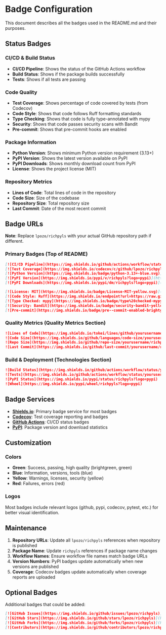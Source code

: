 # Badge Configuration

This document describes all the badges used in the README.md and their purposes.

## Status Badges

### CI/CD & Build Status

- **CI/CD Pipeline**: Shows the status of the GitHub Actions workflow
- **Build Status**: Shows if the package builds successfully
- **Tests**: Shows if all tests are passing

### Code Quality

- **Test Coverage**: Shows percentage of code covered by tests (from Codecov)
- **Code Style**: Shows that code follows Ruff formatting standards
- **Type Checking**: Shows that code is fully type-annotated with mypy
- **Security**: Shows that code passes security scans with Bandit
- **Pre-commit**: Shows that pre-commit hooks are enabled

### Package Information

- **Python Version**: Shows minimum Python version requirement (3.13+)
- **PyPI Version**: Shows the latest version available on PyPI
- **PyPI Downloads**: Shows monthly download count from PyPI
- **License**: Shows the project license (MIT)

### Repository Metrics

- **Lines of Code**: Total lines of code in the repository
- **Code Size**: Size of the codebase
- **Repository Size**: Total repository size
- **Last Commit**: Date of the most recent commit

## Badge URLs

**Note**: Replace `lpozo/richpyls` with your actual GitHub repository path if different.

### Primary Badges (Top of README)

```markdown
[![CI/CD Pipeline](https://img.shields.io/github/actions/workflow/status/lpozo/richpyls/ci.yml?branch=main&label=CI%2FCD&logo=github)](https://github.com/lpozo/richpyls/actions)
[![Test Coverage](https://img.shields.io/codecov/c/github/lpozo/richpyls?logo=codecov)](https://codecov.io/gh/lpozo/richpyls)
[![Python Version](https://img.shields.io/badge/python-3.13+-blue.svg)](https://python.org)
[![PyPI Version](https://img.shields.io/pypi/v/richpyls?logo=pypi)](https://pypi.org/project/richpyls/)
[![PyPI Downloads](https://img.shields.io/pypi/dm/richpyls?logo=pypi)](https://pypi.org/project/richpyls/)

[![License: MIT](https://img.shields.io/badge/License-MIT-yellow.svg)](https://opensource.org/licenses/MIT)
[![Code Style: Ruff](https://img.shields.io/endpoint?url=https://raw.githubusercontent.com/astral-sh/ruff/main/assets/badge/v2.json)](https://github.com/astral-sh/ruff)
[![Type Checked: mypy](https://img.shields.io/badge/type%20checked-mypy-blue.svg)](https://mypy.readthedocs.io/)
[![Security: Bandit](https://img.shields.io/badge/security-bandit-yellow.svg)](https://github.com/PyCQA/bandit)
[![Pre-commit](https://img.shields.io/badge/pre--commit-enabled-brightgreen?logo=pre-commit)](https://github.com/pre-commit/pre-commit)
```

### Quality Metrics (Quality Metrics Section)

```markdown
![Lines of Code](https://img.shields.io/tokei/lines/github/yourusername/richpyls?style=flat-square)
![Code Size](https://img.shields.io/github/languages/code-size/yourusername/richpyls?style=flat-square)
![Repo Size](https://img.shields.io/github/repo-size/yourusername/richpyls?style=flat-square)
![Last Commit](https://img.shields.io/github/last-commit/yourusername/richpyls?style=flat-square)
```

### Build & Deployment (Technologies Section)

```markdown
![Build Status](https://img.shields.io/github/actions/workflow/status/yourusername/richpyls/ci.yml?branch=main&label=Build&logo=github)
![Tests](https://img.shields.io/github/actions/workflow/status/yourusername/richpyls/ci.yml?branch=main&label=Tests&logo=pytest)
![PyPI Status](https://img.shields.io/pypi/status/richpyls?logo=pypi)
![Wheel](https://img.shields.io/pypi/wheel/richpyls?logo=pypi)
```

## Badge Services

- **[Shields.io](https://shields.io/)**: Primary badge service for most badges
- **[Codecov](https://codecov.io/)**: Test coverage reporting and badges
- **[GitHub Actions](https://github.com/features/actions)**: CI/CD status badges
- **[PyPI](https://pypi.org/)**: Package version and download statistics

## Customization

### Colors

- **Green**: Success, passing, high quality (brightgreen, green)
- **Blue**: Information, versions, tools (blue)
- **Yellow**: Warnings, licenses, security (yellow)
- **Red**: Failures, errors (red)

### Logos

Most badges include relevant logos (github, pypi, codecov, pytest, etc.) for better visual identification.

## Maintenance

1. **Repository URLs**: Update all `lpozo/richpyls` references when repository is published
2. **Package Name**: Update `richpyls` references if package name changes
3. **Workflow Names**: Ensure workflow file names match badge URLs
4. **Version Numbers**: PyPI badges update automatically when new versions are published
5. **Coverage**: Codecov badges update automatically when coverage reports are uploaded

## Optional Badges

Additional badges that could be added:

```markdown
[![GitHub Issues](https://img.shields.io/github/issues/lpozo/richpyls)](https://github.com/lpozo/richpyls/issues)
[![GitHub Stars](https://img.shields.io/github/stars/lpozo/richpyls)](https://github.com/lpozo/richpyls/stargazers)
[![GitHub Forks](https://img.shields.io/github/forks/lpozo/richpyls)](https://github.com/lpozo/richpyls/network)
[![Contributors](https://img.shields.io/github/contributors/lpozo/richpyls)](https://github.com/lpozo/richpyls/graphs/contributors)
```
